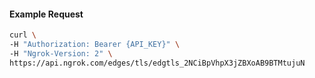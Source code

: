 
#### Example Request
```bash
curl \
-H "Authorization: Bearer {API_KEY}" \
-H "Ngrok-Version: 2" \
https://api.ngrok.com/edges/tls/edgtls_2NCiBpVhpX3jZBXoAB9BTMtujuN
